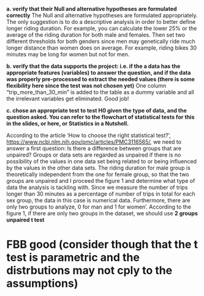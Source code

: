 <b>a. verify that their Null and alternative hypotheses are formulated correctly</b>
The Null and alternative hypotheses are formulated appropriately. The only suggestion is to do a descriptive analysis in order to better define longer riding duration. For example, you can calculate the lower 25% or the average of the riding duration for both male and females. Then set two different thresholds for both genders since men may genetically ride much longer distance than women does on average. For example, riding bikes 30 minutes may be long for women but not for men.

<b>b. verify that the data supports the project: i.e. if the a data has the appropriate features (variables) to answer the question, and if the data was properly pre-processed to extract the needed values (there is some flexibility here since the test was not chosen yet)</b>
One column “trip_more_than_30_min” is added to the table as a dummy variable and all the irrelevant variables get eliminated. Good job!


<b>c. chose an appropriate test to test H0 given the type of data, and the question asked. You can refer to the flowchart of statistical tests for this in the slides, or here, or Statistics in a Nutshell.</b>

According to the article ‘How to choose the right statistical test?’, https://www.ncbi.nlm.nih.gov/pmc/articles/PMC3116565/, we need to answer a first question: Is there a difference between groups that are unpaired? Groups or data sets are regarded as unpaired if there is no possibility of the values in one data set being related to or being influenced by the values in the other data sets. The riding duration for male group is theoretically independent from the one for female group, so that the two groups are unpaired and I proceed the figure 1 and determine what type of data the analysis is tackling with. Since we measure the number of trips longer than 30 minutes as a percentage of number of trips in total for each sex group, the data in this case is numerical data. Furthermore, there are only two groups to analyze, 0 for man and 1 for women’. According to the figure 1, if there are only two groups in the dataset, we should use <b>2 groups unpaired t test</b>

# FBB good (consider though that the t test is parametric and the distrbutions may not cply to the assumptions)
